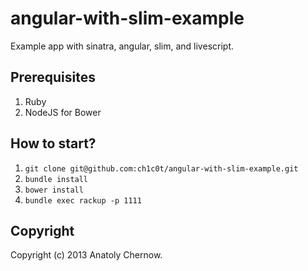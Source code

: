 angular-with-slim-example
===================

Example app with sinatra, angular, slim, and livescript.

## Prerequisites

1. Ruby
2. NodeJS for Bower

## How to start?

1. `git clone git@github.com:ch1c0t/angular-with-slim-example.git`
2. `bundle install`
3. `bower install`
4. `bundle exec rackup -p 1111`

## Copyright

Copyright (c) 2013 Anatoly Chernow.

